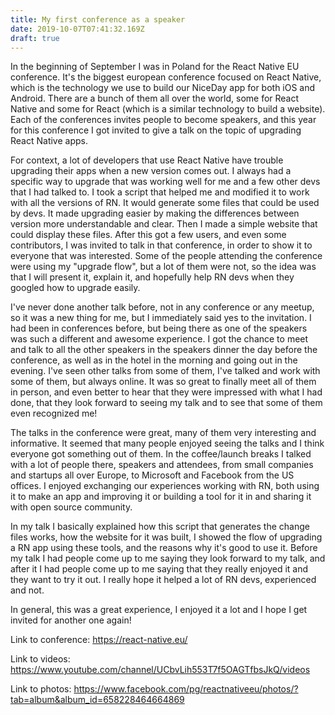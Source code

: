```yaml
---
title: My first conference as a speaker
date: 2019-10-07T07:41:32.169Z
draft: true
---
```


In the beginning of September I was in Poland for the React Native EU conference. It's the biggest european conference focused on React Native, which is the technology we use to build our NiceDay app for both iOS and Android. There are a bunch of them all over the world, some for React Native and some for React (which is a similar technology to build a website). Each of the conferences invites people to become speakers, and this year for this conference I got invited to give a talk on the topic of upgrading React Native apps.

For context, a lot of developers that use React Native have trouble upgrading their apps when a new version comes out. I always had a specific way to upgrade that was working well for me and a few other devs that I had talked to. I took a script that helped me and modified it to work with all the versions of RN. It would generate some files that could be used by devs. It made upgrading easier by making the differences between version more understandable and clear. Then I made a simple website that could display these files. After this got a few users, and even some contributors, I was invited to talk in that conference, in order to show it to everyone that was interested. Some of the people attending the conference were using my "upgrade flow", but a lot of them were not, so the idea was that I will present it, explain it, and hopefully help RN devs when they googled how to upgrade easily.

I've never done another talk before, not in any conference or any meetup, so it was a new thing for me, but I immediately said yes to the invitation. I had been in conferences before, but being there as one of the speakers was such a different and awesome experience. I got the chance to meet and talk to all the other speakers in the speakers dinner the day before the conference, as well as in the hotel in the morning and going out in the evening. I've seen other talks from some of them, I've talked and work with some of them, but always online. It was so great to finally meet all of them in person, and even better to hear that they were impressed with what I had done, that they look forward to seeing my talk and to see that some of them even recognized me!

The talks in the conference were great, many of them very interesting and informative. It seemed that many people enjoyed seeing the talks and I think everyone got something out of them. In the coffee/launch breaks I talked with a lot of people there, speakers and attendees, from small companies and startups all over Europe, to Microsoft and Facebook from the US offices. I enjoyed exchanging our experiences working with RN, both using it to make an app and improving it or building a tool for it in and sharing it with open source community.

In my talk I basically explained how this script that generates the change files works, how the website for it was built, I showed the flow of upgrading a RN app using these tools, and the reasons why it's good to use it. Before my talk I had people come up to me saying they look forward to my talk, and after it I had people come up to me saying that they really enjoyed it and they want to try it out. I really hope it helped a lot of RN devs, experienced and not.

In general, this was a great experience, I enjoyed it a lot and I hope I get invited for another one again!

Link to conference: https://react-native.eu/

Link to videos: https://www.youtube.com/channel/UCbvLih553T7f5OAGTfbsJkQ/videos

Link to photos: https://www.facebook.com/pg/reactnativeeu/photos/?tab=album&album_id=658228464664869
